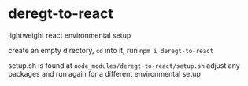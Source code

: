 # deregt-to-react
lightweight react environmental setup

create an empty directory, `cd` into it, run `npm i deregt-to-react`

setup.sh is found at `node_modules/deregt-to-react/setup.sh`
adjust any packages and run again for a different environmental setup
